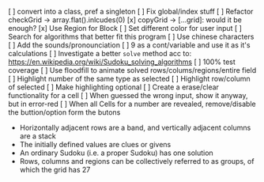 [ ] convert into a class, pref a singleton
[ ] Fix global/index stuff
[ ] Refactor checkGrid -> array.flat().inlcudes(0)
[x] copyGrid -> [...grid]: would it be enough?
[x] Use Region for Block
[ ] Set different color for user input
[ ] Search for algorithms that better fit this program
[ ] Use chinese characters
[ ] Add the sounds/pronounciation
[ ] 9 as a cont/variable and use it as it's calculations
[ ] Investigate a better `solve` method acc to: https://en.wikipedia.org/wiki/Sudoku_solving_algorithms
[ ] 100% test coverage
[ ] Use floodfill to animate solved rows/colums/regions/entire field
[ ] Highlight number of the same type as selected
[ ] Highlight row/column of selected
[ ] Make highlighting optional
[ ] Create a erase/clear functionality for a cell
[ ] When guessed the wrong input, show it anyway, but in error-red
[ ] When all Cells for a number are revealed, remove/disable the buttion/option form the butons

-   Horizontally adjacent rows are a band, and vertically adjacent columns are a stack
-   The initially defined values are clues or givens
-   An ordinary Sudoku (i.e. a proper Sudoku) has one solution
-   Rows, columns and regions can be collectively referred to as groups, of which the grid has 27
